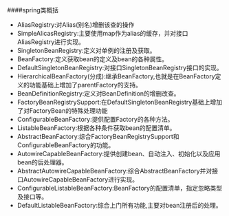 ####spring类概括
- AliasRegistry:对Alias(别名)增删该查的操作
- SimpleAlicasRegistry:主要使用map作为alias的缓存，并对接口AliasRegistry进行实现。
- SingletonBeanRegistry:定义对单例的注册及获取。
- BeanFactory:定义获取bean的定义及bean的各种属性。
- DefaultSingletonBeanRegistry:对接口SingletonBeanRegistry接口的实现。
- HierarchicalBeanFactory(分成):继承BeanFactory,也就是在BeanFactory定义的功能基础上增加了parentFactory的支持。
- BeanDefinitionRegistry:定义对BeanDefinition的增删改查。
- FactoryBeanRegistrySupport:在DefaultSingletonBeanRegistry基础上增加了对FactoryBean的特殊处理功能
- ConfigurableBeanFactory:提供配置Factory的各种方法。
- ListableBeanFactory:根据各种条件获取bean的配置清单。
- AbstractBeanFactory:综合FactoryBeanRegistrySupport和ConfigurableBeanFactory的功能。
- AutowireCapableBeanFactory:提供创建bean、自动注入、初始化以及应用bean的后处理器。
- AbstractAutowireCapableBeanFactory:综合AbstractBeanFactory并对接口AutowireCapableBeanFactory进行实现。
- ConfigurableListableBeanFactory:BeanFactory的配置清单，指定忽略类型及接口等。
- DefaultListableBeanFactory:综合上门所有功能,主要对bean注册后的处理。
